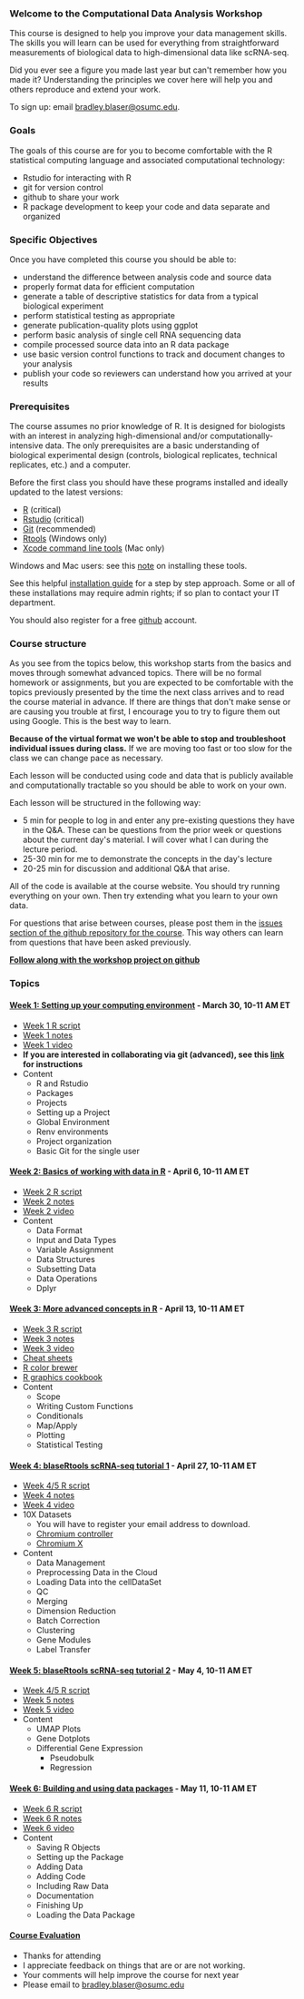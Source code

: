 ### Welcome to the Computational Data Analysis Workshop

This course is designed to help you improve your data management skills.  The skills you will learn can be used for everything from straightforward measurements of biological data to high-dimensional data like scRNA-seq.  

Did you ever see a figure you made last year but can't remember how you made it?  Understanding the principles we cover here will help you and others reproduce and extend your work. 

To sign up: email [bradley.blaser@osumc.edu](mailto:bradley.blaser@osumc.edu?subject=datascience%20workshop%202022).

### Goals

The goals of this course are for you to become comfortable with the R statistical computing language and associated computational technology: 

* Rstudio for interacting with R
* git for version control
* github to share your work
* R package development to keep your code and data separate and organized

### Specific Objectives

Once you have completed this course you should be able to:

* understand the difference between analysis code and source data
* properly format data for efficient computation
* generate a table of descriptive statistics for data from a typical biological experiment
* perform statistical testing as appropriate
* generate publication-quality plots using ggplot
* perform basic analysis of single cell RNA sequencing data
* compile processed source data into an R data package
* use basic version control functions to track and document changes to your analysis
* publish your code so reviewers can understand how you arrived at your results

### Prerequisites

The course assumes no prior knowledge of R.  It is designed for biologists with an interest in analyzing high-dimensional and/or computationally-intensive data.  The only prerequisites are a basic understanding of biological experimental design (controls, biological replicates, technical replicates, etc.) and a computer.

Before the first class you should have these programs installed and ideally updated to the latest versions: 

* [R](https://cran.rstudio.com/) (critical)
* [Rstudio](https://www.rstudio.com/products/rstudio/download/#download) (critical)  
* [Git](http://git-scm.com/downloads) (recommended)
* [Rtools](https://cran.r-project.org/bin/windows/Rtools/rtools40.html) (Windows only)
* [Xcode command line tools](https://www.evernote.com/shard/s324/sh/4a8f8452-b624-52d9-ffb7-114d5a501e95/698b49f231396e798a93b9b9d1ebe9c5) (Mac only)

Windows and Mac users:  see this [note](https://www.evernote.com/shard/s324/sh/4a8f8452-b624-52d9-ffb7-114d5a501e95/698b49f231396e798a93b9b9d1ebe9c5) on installing these tools.

See this helpful [installation guide](https://jennhuck.github.io/workshops/install_update_R.html) for a step by step approach.  Some or all of these installations may require admin rights; if so plan to contact your IT department.

You should also register for a free [github](https://github.com/) account.  

### Course structure

As you see from the topics below, this workshop starts from the basics and moves through somewhat advanced topics.  There will be no formal homework or assignments, but you are expected to be comfortable with the topics previously presented by the time the next class arrives and to read the course material in advance.  If there are things that don't make sense or are causing you trouble at first, I encourage you to try to figure them out using Google.  This is the best way to learn.  

**Because of the virtual format we won't be able to stop and troubleshoot individual issues during class.**  If we are moving too fast or too slow for the class we can change pace as necessary.

Each lesson will be conducted using code and data that is publicly available and computationally tractable so you should be able to work on your own.   

Each lesson will be structured in the following way:

* 5 min for people to log in and enter any pre-existing questions they have in the Q&A.  These can be questions from the prior week or questions about the current day's material.  I will cover what I can during the lecture period.
* 25-30 min for me to demonstrate the concepts in the day's lecture
* 20-25 min for discussion and additional Q&A that arise.

All of the code is available at the course website.  You should try running everything on your own.  Then try extending what you learn to your own data.

For questions that arise between courses, please post them in the [issues section of the github repository for the course](https://github.com/blaserlab/datascience.curriculum/issues).  This way others can learn from questions that have been asked previously.  

**[Follow along with the workshop project on github](https://github.com/blaserlab/workshop_project)**

### Topics

####	[Week 1:  Setting up your computing environment](week_1.html) - March 30, 10-11 AM ET

* [Week 1 R script](https://raw.githubusercontent.com/blaserlab/datascience.curriculum/main/docs/week_1.R)
* [Week 1 notes](https://www.evernote.com/shard/s324/sh/0b431e36-fc49-8163-d1d6-5d04594b5107/e1404e72838937606a8f26cb73bd0761)
* [Week 1 video](https://osu.zoom.us/rec/share/xv-C734O2cKKi1q-6_nTxjYJpHKecjIjAEVDu24tV3kiJQgFfxmdRehgRHBZalZI.bBeOho8kZhff569h)
* **If you are interested in collaborating via git (advanced), see this [link](https://www.evernote.com/shard/s324/sh/8f178cfc-120a-477e-8064-93ee3191b763/4624ac97a2e7bb8906826e28d84ab350) for instructions**
* Content
  * R and Rstudio
  * Packages
  * Projects
  * Setting up a Project
  * Global Environment
  * Renv environments
  * Project organization
  * Basic Git for the single user

####     [Week 2:  Basics of working with data in R](week_2.html) - April 6, 10-11 AM ET

* [Week 2 R script](https://raw.githubusercontent.com/blaserlab/datascience.curriculum/main/docs/week_2.R)
* [Week 2 notes](https://www.evernote.com/shard/s324/sh/5402171c-c4e7-a782-155d-4c345d3a4693/a18be152aa533a76bc9e57b93d6f7ba4)
* [Week 2 video](https://osu.zoom.us/rec/share/wvkEiUJB8m489VmI3VLs30E7e60k8rhKVkHO6rF26Pog8K0L21Wq4Hh1p5n_VPc.KqZtGrWVKr-PzbIv)
* Content
  * Data Format
  * Input and Data Types
  * Variable Assignment
  * Data Structures
  * Subsetting Data
  * Data Operations
  * Dplyr
  
####	[Week 3:  More advanced concepts in R](week_3.html) - April 13, 10-11 AM ET

* [Week 3 R script](https://raw.githubusercontent.com/blaserlab/datascience.curriculum/main/docs/week_3.R)
* [Week 3 notes](https://www.evernote.com/l/AUQTYqvjygVOtoHwhhYSsdvSea104UlAMuc/)
* [Week 3 video](https://urldefense.com/v3/__https://osu.zoom.us/rec/share/ZEhcpx_FWikqGsXR8p8ObwJNf4HVKoxhE8CoBY8kOLVSTYIFifmEyU5M6459OQ4s.X2lXC0U2Cyu52NFp__;!!KGKeukY!gzD-noKMoFxS4s0LIa6mU2K71T9VzWwdwRVxHNy1BdZ-PsQMC7xj6zzzO0J7zIyV$)
* [Cheat sheets](https://www.rstudio.com/resources/cheatsheets/)
* [R color brewer](https://r-graph-gallery.com/38-rcolorbrewers-palettes.html)
* [R graphics cookbook](https://r-graphics.org/)
* Content
  * Scope
  * Writing Custom Functions
  * Conditionals
  * Map/Apply
  * Plotting
  * Statistical Testing

####	[Week 4: blaseRtools scRNA-seq tutorial 1](https://blaserlab.github.io/blaseRtools/pages/scRNAseq.html) - April 27, 10-11 AM ET

* [Week 4/5 R script](https://raw.githubusercontent.com/blaserlab/blaseRtools/master/docs/pages/scRNAseq.R)
* [Week 4 notes](https://www.evernote.com/shard/s324/sh/e993c8a7-2cfb-3675-fe5f-54590d070398/fb9661c178c8f9b1c51f41a5dfa5ede1)
* [Week 4 video](https://osu.zoom.us/rec/share/zJig5Qlpm22z40nx-qChztI6pEFHOk05zeglzwCCBFHApuMXUtdeIlqk1QLrOk1s.Mi5xwwLkG64IVIyA)
* 10X Datasets
  * You will have to register your email address to download.
  * [Chromium controller](https://www.10xgenomics.com/resources/datasets/500-human-pbm-cs-3-lt-v-3-1-chromium-controller-3-1-low-6-1-0)
  * [Chromium X](https://www.10xgenomics.com/resources/datasets/500-human-pbm-cs-3-lt-v-3-1-chromium-x-3-1-low-6-1-0)
* Content
  * Data Management
  * Preprocessing Data in the Cloud
  * Loading Data into the cellDataSet
  * QC
  * Merging
  * Dimension Reduction
  * Batch Correction
  * Clustering
  * Gene Modules
  * Label Transfer


####	[Week 5: blaseRtools scRNA-seq tutorial 2](https://blaserlab.github.io/blaseRtools/pages/scRNAseq.html) - May 4, 10-11 AM ET

* [Week 4/5 R script](https://raw.githubusercontent.com/blaserlab/blaseRtools/master/docs/pages/scRNAseq.R)
* [Week 5 notes](https://www.evernote.com/shard/s324/sh/32463353-3063-e0b2-62f5-32984bf8561c/9d78ec55ac1fb059d9307e0c6aa99c7c)
* [Week 5 video](https://osu.zoom.us/rec/share/1BEGQ5O09zOzo5eoBXOVWMSPUT-ifKX2S5z_sCxBlvrJ3BDV96V2H3YD0I46gjpB.kuQswaSdmzmQEdwV)
* Content
  * UMAP Plots
  * Gene Dotplots
  * Differential Gene Expression
    * Pseudobulk
    * Regression

#### [Week 6:  Building and using data packages](week_6.html) - May 11, 10-11 AM ET

* [Week 6 R script](https://raw.githubusercontent.com/blaserlab/datascience.curriculum/main/docs/week_6.R)
* [Week 6 R notes](https://www.evernote.com/shard/s324/sh/64e27cb7-ff1c-255b-317e-00b4edf02f41/ef04a166bf3000be2e80a9390df8fe56)
* [Week 6 video](https://osu.zoom.us/rec/share/VzvwhgrKt4-zUwae8tnM2ncx3-aQD5A5ujWkGTSFPXbLPzD0cP-BXt5mEewXLxsO.hKm-EiXCB5HsjqIl)
* Content
  * Saving R Objects
  * Setting up the Package
  * Adding Data
  * Adding Code
  * Including Raw Data
  * Documentation
  * Finishing Up
  * Loading the Data Package

#### [Course Evaluation](https://github.com/blaserlab/datascience.curriculum/raw/main/inst/extdata/datascience_workshop_eval.pdf)
* Thanks for attending
* I appreciate feedback on things that are or are not working.  
* Your comments will help improve the course for next year
* Please email to [bradley.blaser@osumc.edu](mailto:bradley.blaser@osumc.edu?subject=datascience%20workshop%202022%evaluation)
